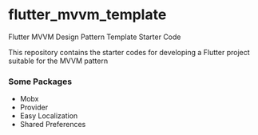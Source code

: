 # flutter_mvvm_template

Flutter MVVM Design Pattern Template Starter Code

This repository contains the starter codes for developing a Flutter project suitable for the MVVM pattern

### Some Packages

- Mobx
- Provider
- Easy Localization
- Shared Preferences
